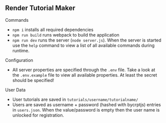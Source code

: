 ## Render Tutorial Maker
Commands
- `npm i` installs all required dependencies
- `npm run build` runs webpack to build the application
- `npm run dev` runs the server (`node server.js`). When the server is started use the `help` command to view a list of all available commands during runtime.

Configuration
- All server properties are specified through the `.env` file. Take a look at the `.env.example` file to view all available properties. At least the secret should be specified!

User Data
- User tutorials are saved in `tutorials/username/tutorialname/`
- Users are saved as username + password (hashed with bycrptjs) entries in `users.json`. When the value/password is empty then the user name is unlocked for registration.